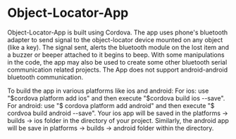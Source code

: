 # Object-Locator-App
Object-Locator-App is built using Cordova. 
The app uses phone's bluetooth adapter to send signal to the object-locator device mounted on any object (like a key). The signal sent, alerts the bluetooth module on the lost item and a buzzer or beeper attached to it begins to beep.
With some manipulations in the code, the app may also be used to create some other bluetooth serial communication related projects.
The App does not support android-android bluetooth communication.

To build the app in various platforms like ios and android:
For ios: use "$cordova platform add ios" and then execute "$cordova build ios --save".
For android: use "$ cordova platform add android" and then execute "$ cordvoa build android --save".
Your ios app will be saved in the platforms -> builds -> ios folder in the directory of your project. Similarly, the android app will be save in platforms -> builds -> android folder within the directory.
